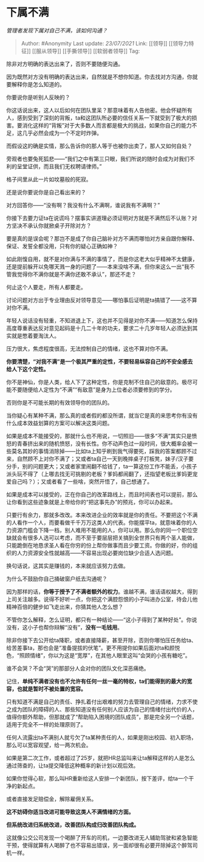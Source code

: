 # 下属不满
*管理者发现下属对自己不满，该如何沟通？*

> Author: #Anonymity
> Last update: *23/07/2021*
> Link: [[领导]] [[领导力特征]] [[服从领导]] [[手撕领导]] [[软弱者领导]]
> Tag:

除非对方明确的表达出来了，否则不要随便沟通。

因为既然对方没有明确的表达出来，自然就是不想你知道。你去找对方沟通，你就要解释你是怎么知道的。

你要说你是听别人反映的？

你这话说出来，这人以后如何在团队里呆？那意味着有人告他密。他会怀疑所有人，感到受到了深刻的背叛，ta和这团队所必要的信任关系一下就受到了极大的损害。要消化这样的“背叛”对于大多数人而言都是极大的挑战，如果你自己的能力不足，这几乎必然会成为一个不定时炸弹。

而假设这的确是实情，那么告诉你的那人等于也被你出卖了，那人又如何自处？

旁观者也要兔死狐悲——“我们之中有第三只眼，我们所说的随时会成为对我们不利的呈堂证供，而且我们无权聘请律师。”

格子间里从此一片如坟墓般的死寂。

还是说你要说你是自己看出来的？

对方回答你——“没有啊？我没有什么不满啊，谁说我有不满啊？”

你接下去要力证ta在说谎吗？摆事实讲道理必须证明对方就是不满然后不认账？对方坚决不承认你就掀桌子开除对方？

要是真的是误会呢？那岂不是成了你自己脑补对方不满而哪怕对方亲自跟你解释、保证、发誓全都没用，只有你的疑心正确如神？

如此刚愎自用，就不是对你满与不满的事情了，而是你这老大似乎精神不太健康，还是提前躲开以免哪天溅一身的问题了——本来没啥不满，但你来这么一出“我不管我觉得你不满你就是不满你还敢不承认”，那还不走？

何止这个人要走，所有人都要走。

讨论问题对方出于专业理由反对领导意见——哪怕事后证明是ta搞错了——这不算对你不满。

年轻人说话没有轻重，不知进退上下，这也并不见得是对你不满——知道怎么保持高度尊重表达反对意见起码是十几二十年的功夫，要求二十几岁年轻人必须达到其实就是憋着要淘汰人。

压力很大，焦虑程度很高，无法控制自己的情绪，这也不算对你不满。

**你要清楚，“对我不满”是一个极其严重的定性，不要轻易纵容自己的不安全感去给人下这个定性。**

你不是神仙，你是人类，给人下了这种定性，你是克制不住自己的敌意的。极尽可能不要随便给人定性为“不满”“有敌意”是身为上位者必须要修到的学分。

否则你是不可能长期的有效领导你的团队的。

当你疑心有某种不满，那么真的或者假的都没所谓，就当它是真的来思考你有没有什么成本效益划算的方案可以解决这类问题。

如果是成本不能接受的，那就什么也不用说，一切照旧——很多“不满”其实只是愤怒的青春挤出来的随机愤怒，没有长性。你不动声色过一段时间，很大概率会被一些莫名其妙的事情消除掉——比如ta上知乎刷到我气得要死，踩我的答案都顾不过来，自然顾不上对你不满了；又或者ta自己一天到晚摔桌子打板凳，妹子/汉子要分手，别的问题更大；又或者家里闹翻不给钱了，ta一算这份工作不能丢，小孩子派头玩不得了（上哪去找无可挑剔的老板？爹妈都闹翻了，还指望老板比爹妈更宠爱自己吗？）；又或者看了一些啥，突然开悟了，自己想通了。

如果是成本可以接受的，正在你自己的改革路线上，而且时间表也可以提前，那么让你看到这些迹象就是上帝给你的“把这事先办”的预兆，你可以办起来。

只要行有余力，那就多改改。本来改进企业的效率就是你的责任。不要把这个不满的人看作一个人，而要看做千千万万这类人的代表。你能摆平ta，就意味着你的人力资源门槛会下降一档，别人难用不能用的人，你可以用。那么你的同一个职位空缺就会有很多人选可以考虑，而不至于要层层把关搞到全世界只有两个圣人能做，只能跪倒在地恳求圣人看在你穷的份上帮你做事而且少要工资。你做的好，你的组织的人力资源安全性就越高——不容易出现必要岗位缺少合适人选问题。

换句话说，这其实是赚钱的，本来就应该努力去做。

为什么不鼓励你自己捅破窗户纸去沟通呢？

因为那样的话，**你等于授予了不满者额外的权力**。谁越不满，谁话语权越大，得到上司关注越多。说得不好听一点，你把这个满腔怨恨的小子叫进办公室，待会儿他精神百倍的健步如飞走出来，你猜其他人怎么想？

不管你怎么解释，怎么证明，都只有一种结论——“这小子得到了某种好处”。你说没有，这小子也帮你辩解“没有”，**没有一毛钱用**。

除非你接下去公开给ta降职，或者直接降薪，甚至开除，否则你哪怕压任务给ta、给苦差事ta，那也会是“准备提拔的伏笔”。更不用提你如果后面对ta和颜悦色，“照顾情绪”，你以为这是“宽厚”，在其他人眼里这叫“会哭的小孩有糖吃”。

谁不会哭？不会“哭”的那部分人会对你的团队文化深恶痛绝。

记住，**单纯不满者没有也不允许有任何一丝一毫的特权，ta们能得到的最大的宽容，也就是暂时不被处置的宽容。**

只有知道不满是自己的责任、挣扎着付出艰难的努力去管理自己的情绪，力求不使之成为团队的障碍的人、那些知道没有任何别人应该为自己的情绪付出代价的人，值得你额外帮助，但那就成了“帮助陷入困境的团队成员”，那是完全另一个话题，适用于完全不一样的处理原则了。

任何人流露出ta不满别人就亏欠了ta某种责任的人，如果是刚出校园、初入职场，那么可以宽容观望，给一两次机会。

如果是第二次工作，或者超过了25岁，就把HR总监叫来让ta解释这样的人是怎么通过筛查的，让ta提交降低这种概率的新计划以观后效。

如果你觉得心软，那么叫HR重新给这人安排一个新团队，按下差评，给ta一个干净的新起点。

或者直接发足赔偿金，解除雇佣关系。

**这不妨碍你适当改进可能导致这类人不满情绪的方面。**

**但系统改进归系统改进，改善团队构成归改善团队构成。**

这就像公交公司发现一个喝醉了开车的司机，一边要改进无人辅助驾驶和紧急智能干预，使得就算有人喝醉了也不容易出错误，另一面却很有必要开除掉这个醉驾司机一样。
